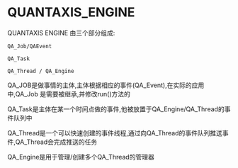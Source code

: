 # QUANTAXIS_ENGINE


QUANTAXIS ENGINE 由三个部分组成:

```
QA_Job/QAEvent

QA_Task

QA_Thread / QA_Engine
```

QA_JOB是做事情的主体,主体根据相应的事件(QA_Event),在实际的应用中,QA_Job 是需要被继承,并修改run()方法的

QA_Task是主体在某一个时间点做的事件,他被放置于QA_Engine/QA_Thread的事件队列中

QA_Thread是一个可以快速创建的事件线程,通过向QA_Thread的事件队列推送事件,QA_Thread会完成推送的任务

QA_Engine是用于管理/创建多个QA_Thread的管理器